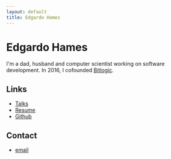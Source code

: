 ```yaml
---
layout: default
title: Edgardo Hames
---
```


# Edgardo Hames

I'm a dad, husband and computer scientist working on software development. In 2016, I cofounded [Bitlogic](https://bitlogic.io).

## Links

- [Talks](https://www.slideshare.net/EdgardoHames/presentations)
- [Resume](https://www.linkedin.com/in/ehames/)
- [Github](https://github.com/ehames)

## Contact

- [email](mailto:ehames@gmail.com) 